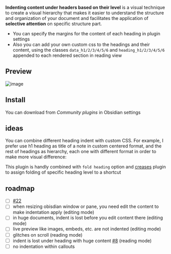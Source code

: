 **Indenting content under headers based on their level** is a visual technique to create a visual hierarchy that makes it easier to understand the structure and organization of your document and facilitates the application of **selective attention** on specific structure part. 

- You can specify the margins for the content of each heading in plugin settings
- Also you can add your own custom css to the headings and their content, using the classes `data_h1/2/3/4/5/6` and `heading_h1/2/3/4/5/6` appended to each rendered section in reading view

## Preview

![image](https://github.com/svonjoi/obsidian-heading-level-indent/assets/58810368/bb4dcf60-edff-4c3a-9c24-a06986b888d9)

## Install

You can download from *Community plugins* in Obsidian settings

## ideas

You can combine different heading indent with custom CSS. For example, I prefer use h1 heading as title of a note in custom centered format, and the rest of headings as hierarchy, each one with different format in order to make more visual difference:

This plugin is handly combined with `fold heading` option and [creases](https://github.com/liamcain/obsidian-creases) plugin to assign folding of specific heading level to a shortcut

## roadmap

- [ ] [#22](https://github.com/svonjoi/obsidian-heading-level-indent/issues/22)
- [ ] when resizing obisdian window or pane, you need edit the content to make indentation apply (editing mode)
- [ ] in huge documents, indent is lost before you edit content there (editing mode)
- [ ] live preview like images, embeds, etc. are not indented (editing mode)
- [ ] glitches on scroll (reading mode)
- [ ] indent is lost under heading with huge content [#8](https://github.com/svonjoi/obsidian-heading-level-indent/issues/8) (reading mode)
- [ ] no indentation within callouts
